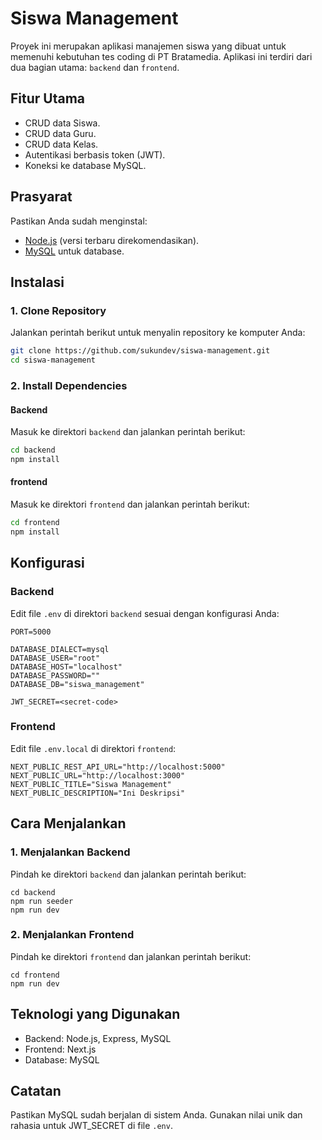 # Siswa Management

Proyek ini merupakan aplikasi manajemen siswa yang dibuat untuk memenuhi kebutuhan tes coding di PT Bratamedia. Aplikasi ini terdiri dari dua bagian utama: `backend` dan `frontend`.

## Fitur Utama

- CRUD data Siswa.
- CRUD data Guru.
- CRUD data Kelas.
- Autentikasi berbasis token (JWT).
- Koneksi ke database MySQL.

## Prasyarat

Pastikan Anda sudah menginstal:

- [Node.js](https://nodejs.org/) (versi terbaru direkomendasikan).
- [MySQL](https://www.mysql.com/) untuk database.

## Instalasi

### 1. Clone Repository

Jalankan perintah berikut untuk menyalin repository ke komputer Anda:

```bash
git clone https://github.com/sukundev/siswa-management.git
cd siswa-management
```

### 2. Install Dependencies

#### Backend

Masuk ke direktori `backend` dan jalankan perintah berikut:

```bash
cd backend
npm install
```

#### frontend

Masuk ke direktori `frontend` dan jalankan perintah berikut:

```bash
cd frontend
npm install
```

## Konfigurasi

### Backend

Edit file `.env` di direktori `backend` sesuai dengan konfigurasi Anda:

```
PORT=5000

DATABASE_DIALECT=mysql
DATABASE_USER="root"
DATABASE_HOST="localhost"
DATABASE_PASSWORD=""
DATABASE_DB="siswa_management"

JWT_SECRET=<secret-code>
```

### Frontend

Edit file `.env.local` di direktori `frontend`:

```
NEXT_PUBLIC_REST_API_URL="http://localhost:5000"
NEXT_PUBLIC_URL="http://localhost:3000"
NEXT_PUBLIC_TITLE="Siswa Management"
NEXT_PUBLIC_DESCRIPTION="Ini Deskripsi"
```

## Cara Menjalankan

### 1. Menjalankan Backend

Pindah ke direktori `backend` dan jalankan perintah berikut:

```
cd backend
npm run seeder
npm run dev
```

### 2. Menjalankan Frontend

Pindah ke direktori `frontend` dan jalankan perintah berikut:

```
cd frontend
npm run dev
```

## Teknologi yang Digunakan

- Backend: Node.js, Express, MySQL
- Frontend: Next.js
- Database: MySQL

## Catatan

Pastikan MySQL sudah berjalan di sistem Anda.
Gunakan nilai unik dan rahasia untuk JWT_SECRET di file `.env`.
